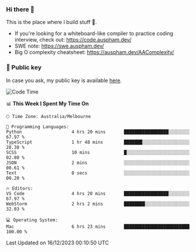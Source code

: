 ### Hi there 👋

This is the place where I build stuff 👀. 

- If you're looking for a whiteboard-like compiler to practice coding interview, check out: https://code.auspham.dev/
- SWE note: https://swe.auspham.dev/
- Big O complexity cheatsheet: https://auspham.dev/AAComplexity/

### 🔑 Public key

In case you ask, my public key is available [here](https://public.auspham.dev/).

<!--START_SECTION:waka-->
![Code Time](http://img.shields.io/badge/Code%20Time-1%2C150%20hrs%2011%20mins-blue)

📊 **This Week I Spent My Time On** 

```text
🕑︎ Time Zone: Australia/Melbourne

💬 Programming Languages: 
Python                   4 hrs 20 mins       █████████████████░░░░░░░░   67.97 % 
TypeScript               1 hr 48 mins        ███████░░░░░░░░░░░░░░░░░░   28.38 % 
SCSS                     10 mins             █░░░░░░░░░░░░░░░░░░░░░░░░   02.80 % 
JSON                     2 mins              ░░░░░░░░░░░░░░░░░░░░░░░░░   00.61 % 
Text                     0 secs              ░░░░░░░░░░░░░░░░░░░░░░░░░   00.20 % 

🔥 Editors: 
VS Code                  4 hrs 20 mins       █████████████████░░░░░░░░   67.97 % 
WebStorm                 2 hrs 2 mins        ████████░░░░░░░░░░░░░░░░░   32.03 % 

💻 Operating System: 
Mac                      6 hrs 23 mins       █████████████████████████   100.00 % 
```


 Last Updated on 16/12/2023 00:10:50 UTC
<!--END_SECTION:waka-->

<!--
**rockmanvnx6/rockmanvnx6** is a ✨ _special_ ✨ repository because its `README.md` (this file) appears on your GitHub profile.

Here are some ideas to get you started:

- 🔭 I’m currently working on ...
- 🌱 I’m currently learning ...
- 👯 I’m looking to collaborate on ...
- 🤔 I’m looking for help with ...
- 💬 Ask me about ...
- 📫 How to reach me: ...
- 😄 Pronouns: ...
- ⚡ Fun fact: ...
-->
